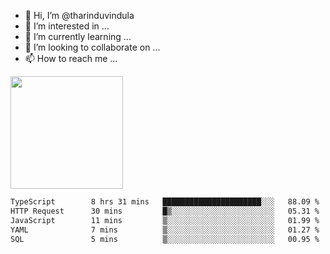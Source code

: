 - 👋 Hi, I’m @tharinduvindula
- 👀 I’m interested in ...
- 🌱 I’m currently learning ...
- 💞️ I’m looking to collaborate on ...
- 📫 How to reach me ...

<!---
tharinduvindula/tharinduvindula is a ✨ special ✨ repository because its `README.md` (this file) appears on your GitHub profile.
You can click the Preview link to take a look at your changes.
--->

<img height="180em" src="https://github-readme-stats.vercel.app/api?username=tharinduvindula&show_icons=true&hide_border=false&&count_private=true&include_all_commits=true" />


<!--START_SECTION:waka-->

```txt
TypeScript        8 hrs 31 mins   ██████████████████████░░░   88.09 %
HTTP Request      30 mins         █▒░░░░░░░░░░░░░░░░░░░░░░░   05.31 %
JavaScript        11 mins         ▒░░░░░░░░░░░░░░░░░░░░░░░░   01.99 %
YAML              7 mins          ▒░░░░░░░░░░░░░░░░░░░░░░░░   01.27 %
SQL               5 mins          ▒░░░░░░░░░░░░░░░░░░░░░░░░   00.95 %
```

<!--END_SECTION:waka-->
